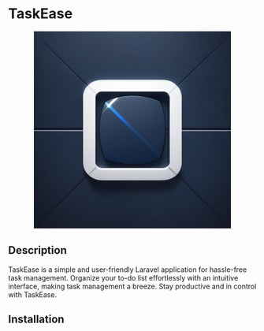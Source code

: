 # TaskEase

<p align="center">
    <img src="TaskEase/public/images/app-logo.png" width="400" alt="Laravel Logo">
</p>

## Description

TaskEase is a simple and user-friendly Laravel application for hassle-free task management. Organize your to-do list effortlessly with an intuitive interface, making task management a breeze. Stay productive and in control with TaskEase.

## Installation
